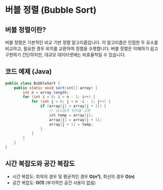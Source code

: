 # 버블 정렬 (Bubble Sort)

## 버블 정렬이란?

버블 정렬은 기본적인 비교 기반 정렬 알고리즘입니다. 이 알고리즘은 인접한 두 요소를 비교하고, 필요한 경우 위치를 교환하여 정렬을 수행합니다. 버블 정렬은 이해하기 쉽고 구현하기 간단하지만, 대규모 데이터셋에는 비효율적일 수 있습니다.

## 코드 예제 (Java)

```java
public class BubbleSort {
    public static void sort(int[] array) {
        int n = array.length;
        for (int i = 0; i < n - 1; i++) {
            for (int j = 0; j < n -i - 1; j++) {
                if (array[j] > array[j + 1]) {
                    // 요소들의 위치를 교환
                    int temp = array[j];
                    array[j] = array[j + 1];
                    array[j + 1] = temp;
                }
            }
        }
    }
}
```

## 시간 복잡도와 공간 복잡도
- 시간 복잡도: 최악의 경우 및 평균적인 경우 <b>O(n²)</b>, 최선의 경우 <b>O(n)</b>
- 공간 복잡도: <b>O(1)</b> (부가적인 공간 사용이 없음)
